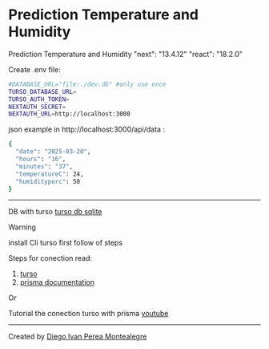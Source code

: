 # Prediction Temperature and Humidity

Prediction Temperature and Humidity 
"next": "13.4.12"  "react": "18.2.0"

Create .env file:

```bash
#DATABASE_URL="file:./dev.db" #only use once
TURSO_DATABASE_URL=
TURSO_AUTH_TOKEN=
NEXTAUTH_SECRET=
NEXTAUTH_URL=http://localhost:3000
```

json example in http://localhost:3000/api/data :
```bash
{
  "date": "2025-03-20",
  "hours": "16",
  "minutes": "37",
  "temperatureC": 24,
  "humidityporc": 50
}

```
----

DB with turso [turso db sqlite](https://turso.tech/)

> [!WARNING]
> install Cli turso first follow of steps
>

Steps for conection read:
1. [turso](https://docs.turso.tech/sdk/ts/orm/prisma)
2. [prisma documentation](https://www.prisma.io/docs/orm/overview/databases/turso)

Or 

Tutorial the conection turso with prisma [youtube](https://www.youtube.com/watch?v=YajUh0gbQPE)


----

Created by [Diego Ivan Perea Montealegre](https://github.com/diegoperea20)